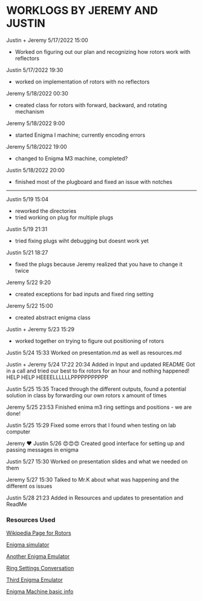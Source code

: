 # WORKLOGS BY JEREMY AND JUSTIN

Justin + Jeremy 5/17/2022 15:00
- Worked on figuring out our plan and recognizing how rotors work with reflectors

Justin 5/17/2022 19:30
- worked on implementation of rotors with no reflectors

Jeremy 5/18/2022 00:30
- created class for rotors with forward, backward, and rotating mechanism

Jeremy 5/18/2022 9:00
- started Enigma I machine; currently encoding errors

Jeremy 5/18/2022 19:00
- changed to Enigma M3 machine, completed?

Justin 5/18/2022 20:00
- finished most of the plugboard and fixed an issue with notches

---

Justin 5/19 15:04
- reworked the directories
- tried working on plug for multiple plugs

Justin 5/19 21:31
- tried fixing plugs wiht debugging but doesnt work yet

Justin 5/21 18:27
- fixed the plugs because Jeremy realized that you have to change it twice

Jeremy 5/22 9:20
- created exceptions for bad inputs and fixed ring setting

Jeremy 5/22 15:00
- created abstract enigma class

Justin + Jeremy 5/23 15:29
- worked together on trying to figure out positioning of rotors 

Justin 5/24 15:33
Worked on presentation.md as well as resources.md

Justin + Jeremy 5/24 17:22 20:34
Added in Input and updated README
Got in a call and tried our best to fix rotors for an hour and nothing happened!
HELP HELP HEEEELLLLLLPPPPPPPPPPP

Justin 5/25 15:35 
Traced through the different outputs, found a potential solution in class by forwarding our own rotors x amount of times

Jeremy 5/25 23:53
Finished enima m3 ring settings and positions - we are done!

Justin 5/25 15:29
Fixed some errors that I found when testing on lab computer

Jeremy :heart: Justin 5/26 
:heart_eyes::heart_eyes::heart_eyes: Created good interface for setting up and passing messages in enigma

Justin 5/27 15:30
Worked on presentation slides and what we needed on them

Jeremy 5/27 15:30
Talked to Mr.K about what was happening and the different os issues

Justin 5/28 21:23
Added in Resources and updates to presentation and ReadMe


### Resources Used
[Wikipedia Page for Rotors](https://en.wikipedia.org/wiki/Enigma_rotor_details)

[Enigma simulator](https://piotte13.github.io/enigma-cipher/)

[Another Enigma Emulator](https://dencode.com/en/cipher/enigma)

[Ring Settings Conversation](https://crypto.stackexchange.com/questions/29315/how-does-the-ring-settings-of-enigma-change-wiring-tables)

[Third Enigma Emulator](https://www.101computing.net/enigma-machine-emulator/)

[Enigma Machine basic info](https://www.nms.ac.uk/explore-our-collections/stories/science-and-technology/enigma-encoding-machine/)

